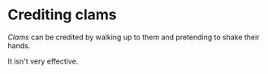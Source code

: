 Crediting clams
===============

*Clams* can be credited by walking up to them and pretending to
shake their hands.

It isn't very effective.

